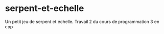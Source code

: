 # serpent-et-echelle
Un petit jeu de serpent et échelle. Travail 2 du cours de programmation 3 en cpp
